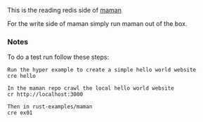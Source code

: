 
This is the reading redis side of
[maman](https://github.com/spk/maman)

For the write side of maman simply run maman out of the box.

### Notes

To do a test run follow these steps:

```
Run the hyper example to create a simple hello world website
cre hello

In the maman repo crawl the local hello world website
cr http://localhost:3000

Then in rust-examples/maman
cre ex01
```
